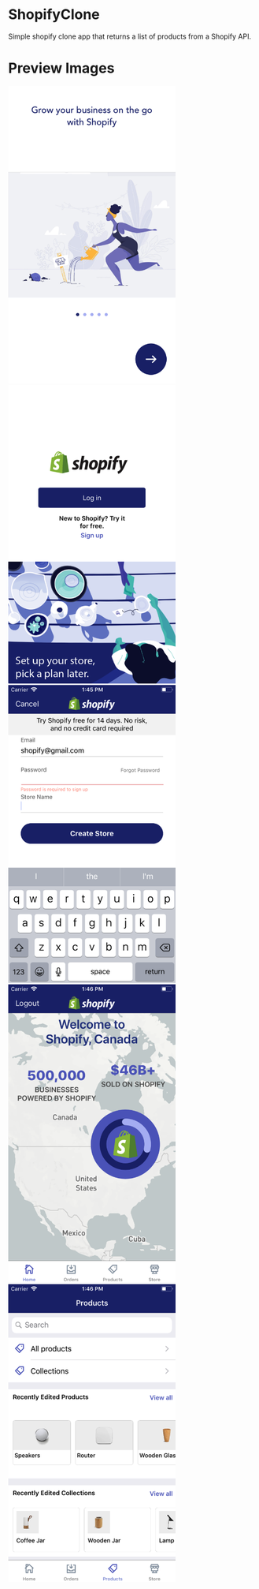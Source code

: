 # ShopifyClone

Simple shopify clone app that returns a list of products from a Shopify API.

# Preview Images
<img src="preview1.png?raw=true" width="340px">
<img src="preview2.png?raw=true" width="340px">
<img src="preview3.png?raw=true" width="340px">
<img src="preview4.png?raw=true" width="340px">
<img src="preview5.png?raw=true" width="340px">
